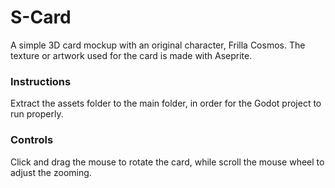 # S-Card
A simple 3D card mockup with an original character, Frilla Cosmos. The texture or artwork used for the card is made with Aseprite.

### Instructions
Extract the assets folder to the main folder, in order for the Godot project to run properly.

### Controls
Click and drag the mouse to rotate the card, while scroll the mouse wheel to adjust the zooming.
